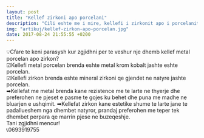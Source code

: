 ```yaml
---
layout: post
title: "Kellef zirkoni apo porcelani"
description: "Cili eshte me i mire, kellefi i zirkonit apo i porcelanit?"
img: "artikuj/kellef-zirkon-apo-porcelan.jpg"
date: 2017-08-24 21:55:55 +0200
---
```


<p>
💡Cfare te keni parasysh kur zgjidhni per te veshur nje dhemb kellef metal porcelan apo zirkon?
<br/>
☑Kellefi metal porcelan brenda eshte metal krom kobalt jashte eshte porcelan.
<br/>
☑Kellefi zirkon brenda eshte mineral zirkoni qe gjendet ne natyre jashte porcelan.
<br/>
➡Kellefat me metal brenda kane rezistence me te larte ne thyerje dhe preferohen ne pjeset e pasme te gojes ku behet dhe puna me madhe ne bluarjen e ushqimit. ➡Kellefat zirkon kane estetike shume te larte jane te padallueshem nga dhembet natyror, prandaj preferohen me teper tek dhembet perpara qe marrin pjese ne buzeqeshje.
<br/>Tani zgjidhni mencur!
<br/>
📞0693919755
</p>